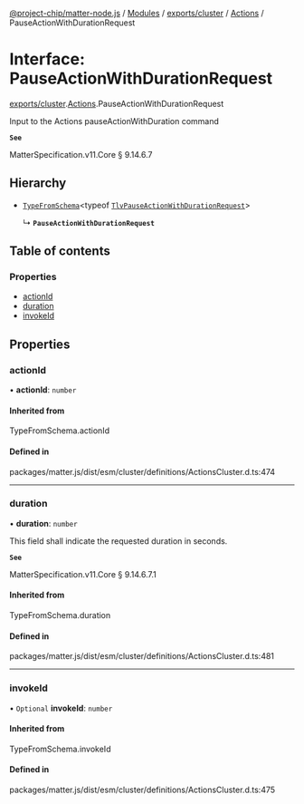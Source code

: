 [@project-chip/matter-node.js](../README.md) / [Modules](../modules.md) / [exports/cluster](../modules/exports_cluster.md) / [Actions](../modules/exports_cluster.Actions.md) / PauseActionWithDurationRequest

# Interface: PauseActionWithDurationRequest

[exports/cluster](../modules/exports_cluster.md).[Actions](../modules/exports_cluster.Actions.md).PauseActionWithDurationRequest

Input to the Actions pauseActionWithDuration command

**`See`**

MatterSpecification.v11.Core § 9.14.6.7

## Hierarchy

- [`TypeFromSchema`](../modules/exports_tlv.md#typefromschema)\<typeof [`TlvPauseActionWithDurationRequest`](../modules/exports_cluster.Actions.md#tlvpauseactionwithdurationrequest)\>

  ↳ **`PauseActionWithDurationRequest`**

## Table of contents

### Properties

- [actionId](exports_cluster.Actions.PauseActionWithDurationRequest.md#actionid)
- [duration](exports_cluster.Actions.PauseActionWithDurationRequest.md#duration)
- [invokeId](exports_cluster.Actions.PauseActionWithDurationRequest.md#invokeid)

## Properties

### actionId

• **actionId**: `number`

#### Inherited from

TypeFromSchema.actionId

#### Defined in

packages/matter.js/dist/esm/cluster/definitions/ActionsCluster.d.ts:474

___

### duration

• **duration**: `number`

This field shall indicate the requested duration in seconds.

**`See`**

MatterSpecification.v11.Core § 9.14.6.7.1

#### Inherited from

TypeFromSchema.duration

#### Defined in

packages/matter.js/dist/esm/cluster/definitions/ActionsCluster.d.ts:481

___

### invokeId

• `Optional` **invokeId**: `number`

#### Inherited from

TypeFromSchema.invokeId

#### Defined in

packages/matter.js/dist/esm/cluster/definitions/ActionsCluster.d.ts:475
